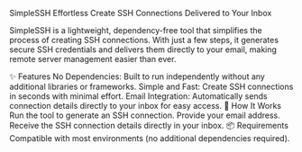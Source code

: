 SimpleSSH
Effortless Create SSH Connections Delivered to Your Inbox

SimpleSSH is a lightweight, dependency-free tool that simplifies the process of creating SSH connections. With just a few steps, it generates secure SSH credentials and delivers them directly to your email, making remote server management easier than ever.

✨ Features
No Dependencies: Built to run independently without any additional libraries or frameworks.
Simple and Fast: Create SSH connections in seconds with minimal effort.
Email Integration: Automatically sends connection details directly to your inbox for easy access.
🚀 How It Works
Run the tool to generate an SSH connection.
Provide your email address.
Receive the SSH connection details directly in your inbox.
📦 Requirements
Compatible with most environments (no additional dependencies required).
